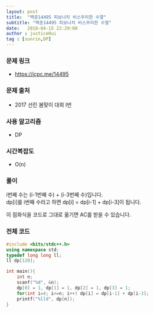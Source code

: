 ```yaml
---
layout: post
title:  "백준14495 피보나치 비스무리한 수열"
subtitle: "백준14495 피보나치 비스무리한 수열"
date:   2018-04-15 22:29:00
author : justiceHui
tag : [sunrin,DP]
---
```


### 문제 링크
* https://icpc.me/14495

### 문제 출처
* 2017 선린 봄맞이 대회 I번

### 사용 알고리즘
* DP

### 시간복잡도
* O(n)

### 풀이
i번째 수는 (i-1번째 수) + (i-3번째 수)입니다.<br>
dp[i]를 i번째 수라고 하면 dp[i] = dp[i-1] + dp[i-3]이 됩니다.

이 점화식을 코드로 그대로 옮기면 AC를 받을 수 있습니다.

### 전체 코드
```cpp
#include <bits/stdc++.h>
using namespace std;
typedef long long ll;
ll dp[120];

int main(){
	int n;
	scanf("%d", &n);
	dp[0] = 1, dp[1] = 1, dp[2] = 1, dp[3] = 1;
	for(int i=4; i<=n; i++) dp[i] = dp[i-1] + dp[i-3];
	printf("%lld", dp[n]);
}
```
